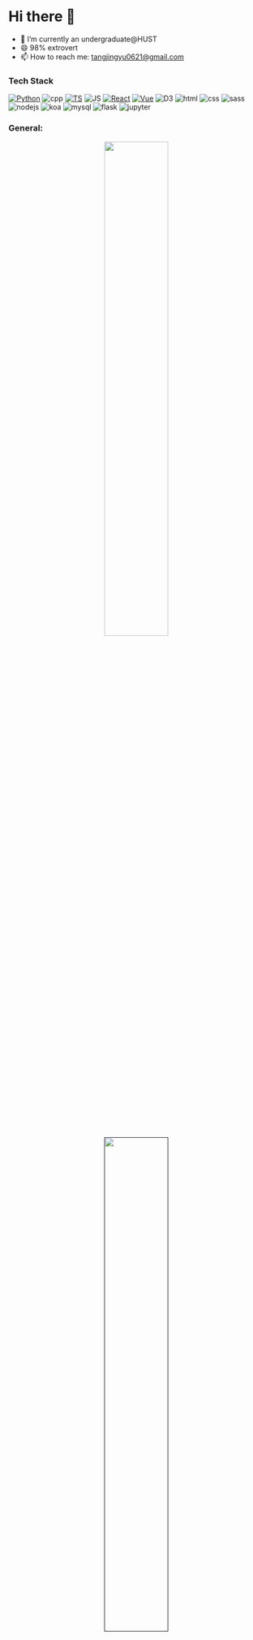 # Hi there 👋

- 🔭 I’m currently an undergraduate@HUST
- 😄 98% extrovert
- 📫 How to reach me: tangjingyu0621@gmail.com
  
<!--
- ⚡ Fun fact: ...
- 🌱 I’m currently learning ...
- 👯 I’m looking to collaborate on ...
- 🤔 I’m looking for help with ...
- 💬 Ask me about ...
-->

### Tech Stack
<p>
  <a href="https://www.python.org/" target="_blank"> <img src="https://img.shields.io/badge/-Python-224969?style=flat-square" alt="Python" /></a>
  <img src="https://img.shields.io/badge/-C%2B%2B-6093c8?style=flat-square" alt="cpp" />
  <a href="https://www.typescriptlang.org/" target="_blank"> <img src="https://img.shields.io/badge/-TypeScript-294e80?style=flat-square" alt="TS" /></a>
  <img src="https://img.shields.io/badge/-JavaScript-efc900?style=flat-square" alt="JS" />
  <a href="https://reactjs.org/" target="_blank"> <img src="https://img.shields.io/badge/-React-61dafb?style=flat-square" alt="React" /></a>
  <a href="https://vuejs.org/" target="_blank"> <img src="https://img.shields.io/badge/-Vue-41b883?style=flat-square" alt="Vue" /></a>
  <a><img src="https://img.shields.io/badge/D3-f89d41?style=flat-square" alt="D3"></a>
  <a><img src="https://img.shields.io/badge/HTML-red?style=flat-square" alt="html"></a>
  <a><img src="https://img.shields.io/badge/CSS-yellow?style=flat-square" alt="css"></a>
  <a><img src="https://img.shields.io/badge/Sass-cc6699?style=flat-square" alt="sass"></a>
  <a><img src="https://img.shields.io/badge/Nodejs-5daf47?style=flat-square" alt="nodejs"></a>
  <a><img src="https://img.shields.io/badge/Koa-42b983?style=flat-square" alt="koa"></a>
  <a><img src="https://img.shields.io/badge/MySQL-00758f?style=flat-square" alt="mysql"></a>
  <a><img src="https://img.shields.io/badge/Flask-93d3d9?style=flat-square" alt="flask"></a>
  <a><img src="https://img.shields.io/badge/Jupyter-f37726?style=flat-square" alt="jupyter"></a>
</p>


### General:

<p align="center">
  <a href="https://www.volcano621.fun/">
    <img width="50%" src="https://github-readme-stats.vercel.app/api?username=volcano621&count_private=true&hide_border=true" />
  </a>
</p>

<p align="center">
  <a href="">
    <img width="50%" src="https://github-readme-stats.vercel.app/api/top-langs/?username=volcano621&layout=donut&langs_count=8&hide_border=true&size_weight=0.3&count_weight=0.7" />
  </a>
</p>

<!--START_SECTION:waka-->
<!--END_SECTION:waka-->

### Visitors:

<p align="center">
  <img alt="ViewCount" src="https://views.whatilearened.today/views/github/volcano621/volcano621.svg" />
</p>


